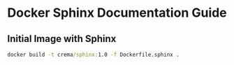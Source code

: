 # Docker Sphinx Documentation Guide

## Initial Image with Sphinx

``` cmd
docker build -t crema/sphinx:1.0 -f Dockerfile.sphinx .
```
